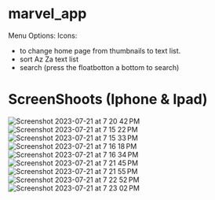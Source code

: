 # marvel_app

Menu Options:
Icons:
- to change home page from thumbnails to text list.
- sort Az Za text list
- search (press the floatbotton  a bottom to search)

# ScreenShoots (Iphone & Ipad)
![Screenshot 2023-07-21 at 7 20 42 PM](https://github.com/alexlovar/bia_marvel_app/assets/20868783/d2486987-540b-4f64-b5e1-74fa59821a02)
![Screenshot 2023-07-21 at 7 15 22 PM](https://github.com/alexlovar/bia_marvel_app/assets/20868783/9dcbc10b-5119-4e21-b34e-1fc6fbf42a18)
![Screenshot 2023-07-21 at 7 15 33 PM](https://github.com/alexlovar/bia_marvel_app/assets/20868783/b18e1a09-ed02-4903-8340-c916e61b59f7)
![Screenshot 2023-07-21 at 7 16 18 PM](https://github.com/alexlovar/bia_marvel_app/assets/20868783/bb76b236-9ea0-47b3-81bd-ca05cb8b5bb9)
![Screenshot 2023-07-21 at 7 16 34 PM](https://github.com/alexlovar/bia_marvel_app/assets/20868783/6c4f3a03-3070-43a4-bdce-2523cbd26956)
![Screenshot 2023-07-21 at 7 21 45 PM](https://github.com/alexlovar/bia_marvel_app/assets/20868783/6ad4cf7f-464c-445a-9ee9-66f645573f74)
![Screenshot 2023-07-21 at 7 21 55 PM](https://github.com/alexlovar/bia_marvel_app/assets/20868783/2c71244f-3dfc-404a-84e2-1a87bb68c97d)
![Screenshot 2023-07-21 at 7 22 52 PM](https://github.com/alexlovar/bia_marvel_app/assets/20868783/123afe17-fd45-4062-8aa6-ffc352a7812b)
![Screenshot 2023-07-21 at 7 23 02 PM](https://github.com/alexlovar/bia_marvel_app/assets/20868783/331ac522-d593-4ab9-a6c0-d4b8612fa68d)
